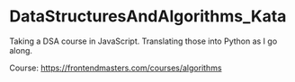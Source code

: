 # DataStructuresAndAlgorithms_Kata
Taking a DSA course in JavaScript. Translating those into Python as I go along.

Course: https://frontendmasters.com/courses/algorithms
